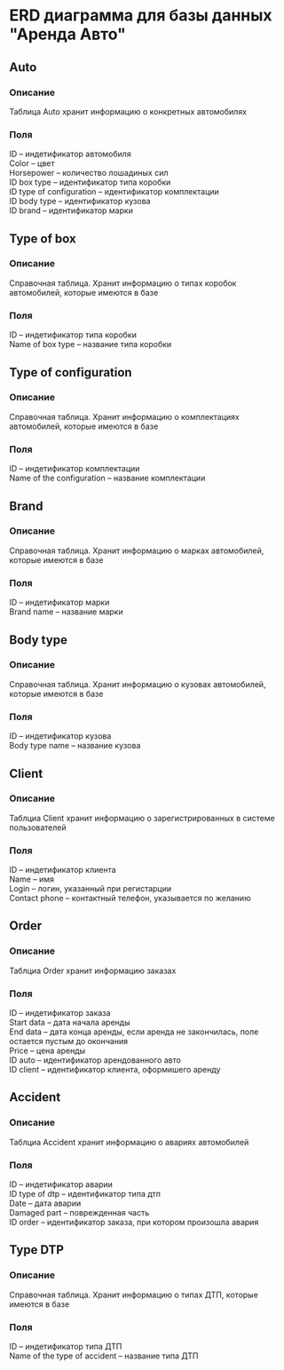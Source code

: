 # ERD диаграмма для базы данных "Аренда Авто"  
## Auto  
### Описание  
Таблица Auto хранит информацию о конкретных автомобилях  
### Поля  
ID – индетификатор автомобиля  
Color – цвет  
Horsepower – количество лошадиных сил  
ID box type – идентификатор типа коробки  
ID type of configuration – идентификатор комплектации  
ID body type – идентификатор кузова  
ID brand – идентификатор марки  

## Type of box  
### Описание  
Справочная таблица. Хранит информацию о типах коробок автомобилей, которые имеются в базе  
### Поля  
ID – индетификатор типа коробки  
Name of box type – название типа коробки  

## Type of configuration  
### Описание  
Справочная таблица. Хранит информацию о комплектациях автомобилей, которые имеются в базе    
### Поля  
ID – индетификатор комплектации  
Name of the configuration – название комплектации  

## Brand  
### Описание  
Справочная таблица. Хранит информацию о марках автомобилей, которые имеются в базе    
### Поля  
ID – индетификатор марки  
Brand name – название марки   

## Body type  
### Описание  
Справочная таблица. Хранит информацию о кузовах автомобилей, которые имеются в базе    
### Поля  
ID – индетификатор кузова  
Body type name – название кузова  

## Client  
### Описание    
Таблциа Client хранит информацию о зарегистрированных в системе пользователей    
### Поля  
ID – индетификатор клиента  
Name – имя  
Login – логин, указанный при регистарции  
Contact phone – контактный телефон, указывается по желанию  

## Order  
### Описание  
Таблциа Order хранит информацию заказах    
### Поля  
ID – индетификатор заказа   
Start data – дата начала аренды  
End data – дата конца аренды, если аренда не закончилась, поле остается пустым до окончания  
Price – цена аренды  
ID auto – идентификатор арендованного авто  
ID client – идентификатор клиента, оформишего аренду  

## Accident  
### Описание  
Таблциа Accident хранит информацию о авариях автомобилей    
### Поля  
ID – индетификатор аварии  
ID type of dtp – идентификатор типа дтп  
Date – дата аварии  
Damaged part – поврежденная часть  
ID order – идентификатор заказа, при котором произошла авария  

## Type DTP  
### Описание  
Справочная таблица. Хранит информацию о типах ДТП, которые имеются в базе     
### Поля  
ID – индетификатор типа ДТП   
Name of the type of accident – название типа ДТП

